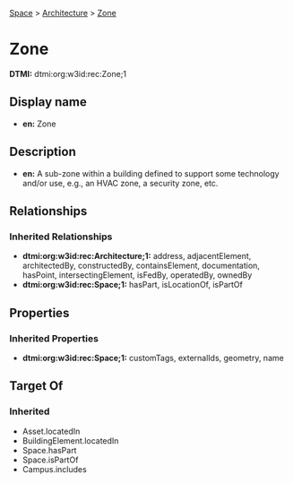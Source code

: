 [Space](../../Space.md) > [Architecture](../Architecture.md) > [Zone](.)
# Zone
**DTMI:** dtmi:org:w3id:rec:Zone;1
## Display name
- **en:** Zone
## Description
- **en:** A sub-zone within a building defined to support some technology and/or use, e.g., an HVAC zone, a security zone, etc.
## Relationships
### Inherited Relationships
* **dtmi:org:w3id:rec:Architecture;1:** address, adjacentElement, architectedBy, constructedBy, containsElement, documentation, hasPoint, intersectingElement, isFedBy, operatedBy, ownedBy
* **dtmi:org:w3id:rec:Space;1:** hasPart, isLocationOf, isPartOf
## Properties
### Inherited Properties
* **dtmi:org:w3id:rec:Space;1:** customTags, externalIds, geometry, name
## Target Of
### Inherited
* Asset.locatedIn
* BuildingElement.locatedIn
* Space.hasPart
* Space.isPartOf
* Campus.includes

